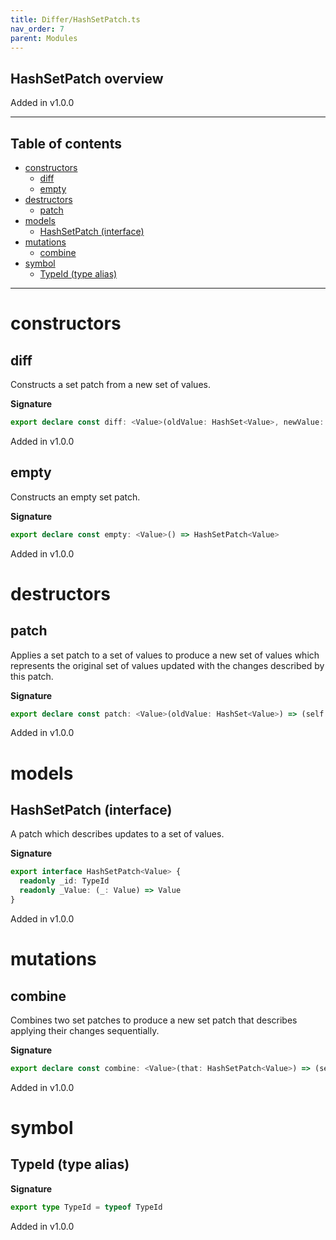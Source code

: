 ```yaml
---
title: Differ/HashSetPatch.ts
nav_order: 7
parent: Modules
---
```


## HashSetPatch overview

Added in v1.0.0

---

<h2 class="text-delta">Table of contents</h2>

- [constructors](#constructors)
  - [diff](#diff)
  - [empty](#empty)
- [destructors](#destructors)
  - [patch](#patch)
- [models](#models)
  - [HashSetPatch (interface)](#hashsetpatch-interface)
- [mutations](#mutations)
  - [combine](#combine)
- [symbol](#symbol)
  - [TypeId (type alias)](#typeid-type-alias)

---

# constructors

## diff

Constructs a set patch from a new set of values.

**Signature**

```ts
export declare const diff: <Value>(oldValue: HashSet<Value>, newValue: HashSet<Value>) => HashSetPatch<Value>
```

Added in v1.0.0

## empty

Constructs an empty set patch.

**Signature**

```ts
export declare const empty: <Value>() => HashSetPatch<Value>
```

Added in v1.0.0

# destructors

## patch

Applies a set patch to a set of values to produce a new set of values
which represents the original set of values updated with the changes
described by this patch.

**Signature**

```ts
export declare const patch: <Value>(oldValue: HashSet<Value>) => (self: HashSetPatch<Value>) => HashSet<Value>
```

Added in v1.0.0

# models

## HashSetPatch (interface)

A patch which describes updates to a set of values.

**Signature**

```ts
export interface HashSetPatch<Value> {
  readonly _id: TypeId
  readonly _Value: (_: Value) => Value
}
```

Added in v1.0.0

# mutations

## combine

Combines two set patches to produce a new set patch that describes
applying their changes sequentially.

**Signature**

```ts
export declare const combine: <Value>(that: HashSetPatch<Value>) => (self: HashSetPatch<Value>) => HashSetPatch<Value>
```

Added in v1.0.0

# symbol

## TypeId (type alias)

**Signature**

```ts
export type TypeId = typeof TypeId
```

Added in v1.0.0

